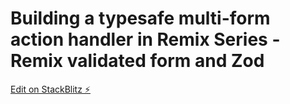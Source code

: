 # Building a typesafe multi-form action handler in Remix Series - Remix validated form and Zod

[Edit on StackBlitz ⚡️](https://stackblitz.com/edit/node-ocs9gg)
